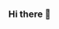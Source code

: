 ### Hi there 👋

<!--
**choi98-git/choi98-git** is a ✨ _special_ ✨ repository because its `README.md` (this file) appears on your GitHub profile.

![choi98-git's GitHub stats](https://github-readme-stats.vercel.app/api?username=choi98-git&show_icons=true&theme=radical) [![Top Langs](https://github-readme-stats.vercel.app/api/top-langs/?username=choi98-git&layout=compact&theme=radical&langs_count=5)](https://github.com/anuraghazra/github-readme-stats)

Here are some ideas to get you started:

- 🔭 I’m currently working on ...
- 🌱 I’m currently learning ...
- 👯 I’m looking to collaborate on ...
- 🤔 I’m looking for help with ...
- 💬 Ask me about ...
- 📫 How to reach me: ...
- 😄 Pronouns: ...
- ⚡ Fun fact: ...
-->
